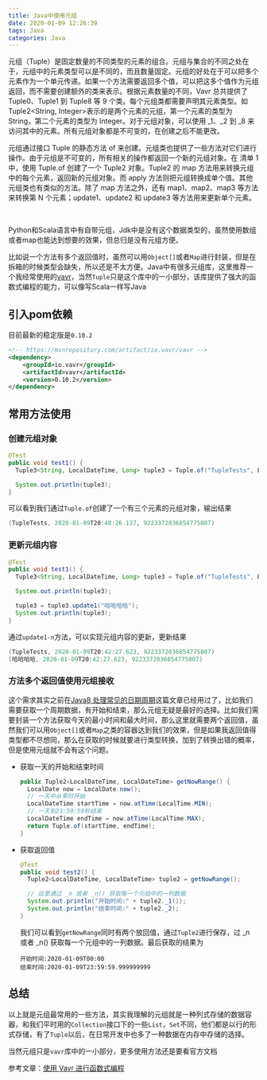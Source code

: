 ```yaml
---
title: Java中使用元组
date: 2020-01-09 12:26:39
tags: Java
categories: Java
---
```


元组（Tuple）是固定数量的不同类型的元素的组合。元组与集合的不同之处在于，元组中的元素类型可以是不同的，而且数量固定。元组的好处在于可以把多个元素作为一个单元传递。如果一个方法需要返回多个值，可以把这多个值作为元组返回，而不需要创建额外的类来表示。根据元素数量的不同，Vavr 总共提供了 Tuple0、Tuple1 到 Tuple8 等 9 个类。每个元组类都需要声明其元素类型。如 Tuple2<String, Integer>表示的是两个元素的元组，第一个元素的类型为 String，第二个元素的类型为 Integer。对于元组对象，可以使用 _1、_2 到 _8 来访问其中的元素。所有元组对象都是不可变的，在创建之后不能更改。

元组通过接口 Tuple 的静态方法 of 来创建。元组类也提供了一些方法对它们进行操作。由于元组是不可变的，所有相关的操作都返回一个新的元组对象。在 清单 1 中，使用 Tuple.of 创建了一个 Tuple2 对象。Tuple2 的 map 方法用来转换元组中的每个元素，返回新的元组对象。而 apply 方法则把元组转换成单个值。其他元组类也有类似的方法。除了 map 方法之外，还有 map1、map2、map3 等方法来转换第 N 个元素；update1、update2 和 update3 等方法用来更新单个元素。

<br/>



Python和Scala语言中有自带元组，Jdk中是没有这个数据类型的，虽然使用数组或者map也能达到想要的效果，但总归是没有元组方便。



比如说一个方法有多个返回值时，虽然可以用`Object[]`或者`Map`进行封装，但是在拆箱的时候类型会缺失，所以还是不太方便。Java中有很多元组库，这里推荐一个我经常使用的[vavr](https://www.vavr.io/)，当然`Tuple`只是这个库中的一小部分，该库提供了强大的函数式编程的能力，可以像写Scala一样写Java



## 引入pom依赖

目前最新的稳定版是`0.10.2`

```xml
<!-- https://mvnrepository.com/artifact/io.vavr/vavr -->
<dependency>
    <groupId>io.vavr</groupId>
    <artifactId>vavr</artifactId>
    <version>0.10.2</version>
</dependency>

```



## 常用方法使用

### 创建元组对象

```java
@Test
public void test1() {
  Tuple3<String, LocalDateTime, Long> tuple3 = Tuple.of("TupleTests", LocalDateTime.now(), Long.MAX_VALUE);

  System.out.println(tuple3);
}
```

可以看到我们通过`Tuple.of`创建了一个有三个元素的元组对象，输出结果

```verilog
(TupleTests, 2020-01-09T20:40:26.137, 9223372036854775807)
```



### 更新元组内容

```java
@Test
public void test1() {
  Tuple3<String, LocalDateTime, Long> tuple3 = Tuple.of("TupleTests", LocalDateTime.now(), Long.MAX_VALUE);

  System.out.println(tuple3);

  tuple3 = tuple3.update1("哈哈哈哈");
  System.out.println(tuple3);
}
```

通过`update1-n`方法，可以实现元组内容的更新，更新结果

```verilog
(TupleTests, 2020-01-09T20:42:27.623, 9223372036854775807)
(哈哈哈哈, 2020-01-09T20:42:27.623, 9223372036854775807)
```



### 方法多个返回值使用元组接收

这个需求其实之前在[Java8 处理常见的日期周期](https://iogogogo.github.io/2020/01/04/java8-date-cycle/)这篇文章已经用过了，比如我们需要获取一个周期数据，有开始和结束，那么元组无疑是最好的选择。比如我们需要封装一个方法获取今天的最小时间和最大时间，那么这里就需要两个返回值，虽然我们可以用`Object[]`或者`Map`之类的容器达到我们的效果，但是如果我返回值得类型都不尽想同，那么在获取的时候就要进行类型转换，加到了转换出错的概率，但是使用元组就不会有这个问题。



- 获取一天的开始和结束时间

  ```java
  public Tuple2<LocalDateTime, LocalDateTime> getNowRange() {
    LocalDate now = LocalDate.now();
    // 一天中从零时开始
    LocalDateTime startTime = now.atTime(LocalTime.MIN);
    // 一天到23:59:59秒结束
    LocalDateTime endTime = now.atTime(LocalTime.MAX);
    return Tuple.of(startTime, endTime);
  }
  ```

- 获取返回值

  ```java
  @Test
  public void test2() {
    Tuple2<LocalDateTime, LocalDateTime> tuple2 = getNowRange();
  
    // 这里通过 _n 或者 _n() 获取每一个元组中的一列数据
    System.out.println("开始时间:" + tuple2._1());
    System.out.println("结束时间:" + tuple2._2);
  }
  ```

  我们可以看到`getNowRange`同时有两个放回值，通过`Tuple2`进行保存，过 _n 或者 _n() 获取每一个元组中的一列数据。最后获取的结果为

  ```
  开始时间:2020-01-09T00:00
  结束时间:2020-01-09T23:59:59.999999999
  ```

  



## 总结

以上就是元组最常用的一些方法，其实我理解的元组就是一种列式存储的数据容器，和我们平时用的`Collection`接口下的一些`List`，`Set`不同，他们都是以行的形式存储，有了`Tuple`以后，在日常开发中也多了一种数据在内存中存储的选择。

当然元组只是`vavr`库中的一小部分，更多使用方法还是要看官方文档

参考文章：[使用 Vavr 进行函数式编程](https://www.ibm.com/developerworks/cn/java/j-understanding-functional-programming-4/index.html)